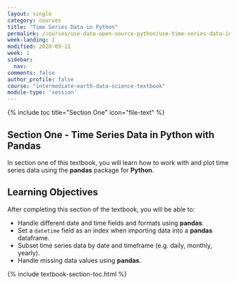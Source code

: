 ```yaml
---
layout: single
category: courses
title: "Time Series Data in Python"
permalink: /courses/use-data-open-source-python/use-time-series-data-in-python/
week-landing: 1
modified: 2020-09-11
week: 1
sidebar:
  nav:
comments: false
author_profile: false
course: "intermediate-earth-data-science-textbook"
module-type: 'session'
---
```


{% include toc title="Section One" icon="file-text" %}

<div class="notice--info" markdown="1">

## <i class="fa fa-ship" aria-hidden="true"></i> Section One - Time Series Data in Python with Pandas


In section one of this textbook, you will learn how to work with and plot time series data using the **pandas** package for **Python**. 


## <i class="fa fa-graduation-cap" aria-hidden="true"></i> Learning Objectives

After completing this section of the textbook, you will be able to:

* Handle different date and time fields and formats using **pandas**. 
* Set a `datetime` field as an index when importing data into a **pandas** dataframe. 
* Subset time series data by date and timeframe (e.g. daily, monthly, yearly).
* Handle missing data values using **pandas**.

</div>


{% include textbook-section-toc.html %}

